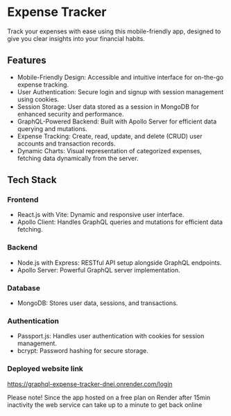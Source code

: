 # Expense Tracker
Track your expenses with ease using this mobile-friendly app, designed to give you clear insights into your financial habits.

## Features
* Mobile-Friendly Design: Accessible and intuitive interface for on-the-go expense tracking.
* User Authentication: Secure login and signup with session management using cookies.
* Session Storage: User data stored as a session in MongoDB for enhanced security and performance.
* GraphQL-Powered Backend: Built with Apollo Server for efficient data querying and mutations.
* Expense Tracking: Create, read, update, and delete (CRUD) user accounts and transaction records.
* Dynamic Charts: Visual representation of categorized expenses, fetching data dynamically from the server.

## Tech Stack
### Frontend
- React.js with Vite: Dynamic and responsive user interface.
- Apollo Client: Handles GraphQL queries and mutations for efficient data fetching.
### Backend
- Node.js with Express: RESTful API setup alongside GraphQL endpoints.
- Apollo Server: Powerful GraphQL server implementation.
### Database
- MongoDB: Stores user data, sessions, and transactions.
### Authentication
- Passport.js: Handles user authentication with cookies for session management.
- bcrypt: Password hashing for secure storage.

### Deployed website link
  https://graphql-expense-tracker-dnei.onrender.com/login
  
Please note! Since the app hosted on a free plan on Render after 15min inactivity the web service can take up to a minute to get back online 
